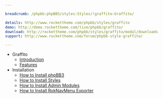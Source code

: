 ```yaml
---

breadcrumb: /phpbb:phpBB3/styles:Styles/!graffito:Graffito/

details: http://www.rockettheme.com/phpbb/styles/graffito
demo: http://demo.rockettheme.com/live/phpbb/graffito/
download: http://rockettheme.com/phpbb/styles/graffito/modal/downloads
support: http://www.rockettheme.com/forum/phpbb-style-graffito/

---
```


* Graffito
	* [Introduction](INDEX.md#introduction)
	* [Features](INDEX.md#features)
* Installation
	* [How to Install phpBB3](../../start/install.md)
	* [How to Install Styles](../../start/styles.md)
	* [How to Install Admin Modules](../../start/styles.md#installing-administrative-modules)
	* [How to Install RokNavMenu Exporter](../../modules/roknavmenu.md)